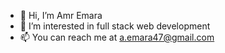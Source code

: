 - 👋 Hi, I’m Amr Emara
- 👀 I’m interested in full stack web development
- 📫 You can reach me at a.emara47@gmail.com

<!---
aemara/aemara is a ✨ special ✨ repository because its `README.md` (this file) appears on your GitHub profile.
You can click the Preview link to take a look at your changes.
--->
